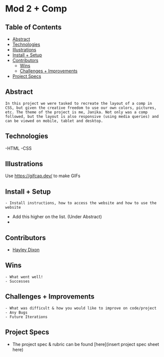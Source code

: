 

# Mod 2 + Comp



## Table of Contents
  - [Abstract](#abstract)
  - [Technologies](#technologies)
  - [Illustrations](#illustrations)
  - [Install + Setup](#set-up)
  - [Contributors](#contributors)
	- [Wins](#wins)
	- [Challenges + Improvements](#challenges-+-Improvements)
  - [Project Specs](#project-specs)

## Abstract
	In this project we were tasked to recreate the layout of a comp in CSS, but given the creative freedom to use our own colors, pictures, etc. The theme of the project is me, Janika. Not only was a comp followed, but the layout is also responsive (using media queries) and can be viewed on mobile, tablet and desktop.

## Technologies
  -HTML
  -CSS



## Illustrations

Use https://gifcap.dev/ to make GIFs


## Install + Setup
	- Install instructions, how to access the website and how to use the website
  - Add this higher on the list. (Under Abstract)
-




## Contributors
  - [Hayley Dixon](https://github.com/hheyhhay)

## Wins
	- What went well!
	- Successes

## Challenges + Improvements
	- What was difficult & how you would like to improve on code/project
	- Any Bugs
	- Future Iterations


## Project Specs
  - The project spec & rubric can be found [here](insert project spec sheet here)
